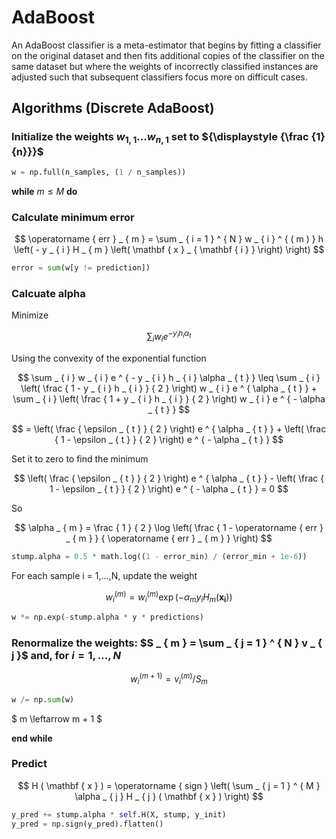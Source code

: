 # AdaBoost
An AdaBoost classifier is a meta-estimator that begins by fitting a classifier on the original dataset and then fits additional copies of the classifier on the same dataset but where the weights of incorrectly classified instances are adjusted such that subsequent classifiers focus more on difficult cases.

## Algorithms (Discrete AdaBoost)

### Initialize the weights ${\displaystyle w_{1,1}\dots w_{n,1}}$ set to ${\displaystyle {\frac {1}{n}}}$

```python
w = np.full(n_samples, (1 / n_samples))
```
**while** $m \leq M$ **do**

### Calculate minimum error
$$
\operatorname { err } _ { m } = \sum _ { i = 1 } ^ { N } w _ { i } ^ { ( m ) } h \left( - y _ { i } H _ { m } \left( \mathbf { x } _ { \mathbf { i } } \right) \right)
$$

```python
error = sum(w[y != prediction])
```

### Calcuate alpha

Minimize

$$\sum_{i}w_{i}e^{-y_{i}h_{i}\alpha_{t}}$$

Using the convexity of the exponential function

$$
\sum _ { i } w _ { i } e ^ { - y _ { i } h _ { i } \alpha _ { t } } \leq \sum _ { i } \left( \frac { 1 - y _ { i } h _ { i } } { 2 } \right) w _ { i } e ^ { \alpha _ { t } } + \sum _ { i } \left( \frac { 1 + y _ { i } h _ { i } } { 2 } \right) w _ { i } e ^ { - \alpha _ { t } }
$$

$$
= \left( \frac { \epsilon _ { t } } { 2 } \right) e ^ { \alpha _ { t } } + \left( \frac { 1 - \epsilon _ { t } } { 2 } \right) e ^ { - \alpha _ { t } }
$$

Set it to zero to find the minimum

$$
\left( \frac { \epsilon _ { t } } { 2 } \right) e ^ { \alpha _ { t } } - \left( \frac { 1 - \epsilon _ { t } } { 2 } \right) e ^ { - \alpha _ { t } } = 0
$$

So

$$
\alpha _ { m } = \frac { 1 } { 2 } \log \left( \frac { 1 - \operatorname { err } _ { m } } { \operatorname { err } _ { m } } \right)
$$

```python
stump.alpha = 0.5 * math.log((1 - error_min) / (error_min + 1e-6))
```
For each sample i = 1,...,N, update the weight

$$
w _ { i } ^ { ( m ) } = w _ { i } ^ { ( m ) } \exp \left( - \alpha _ { m } y _ { i } H _ { m } \left( \mathbf { x } _ { \mathbf { i } } \right) \right)
$$

```python
w *= np.exp(-stump.alpha * y * predictions)
```

### Renormalize the weights: $S _ { m } = \sum _ { j = 1 } ^ { N } v _ { j }$ and, for $i = 1 , \dots , N$

$$
w _ { i } ^ { ( m + 1 ) } = v _ { i } ^ { ( m ) } / S _ { m }$$

```python
w /= np.sum(w)
```

$
m \leftarrow m + 1
$

**end while**

### Predict
$$
H ( \mathbf { x } ) = \operatorname { sign } \left( \sum _ { j = 1 } ^ { M } \alpha _ { j } H _ { j } ( \mathbf { x } ) \right)
$$

```python
y_pred += stump.alpha * self.H(X, stump, y_init)
y_pred = np.sign(y_pred).flatten()
```